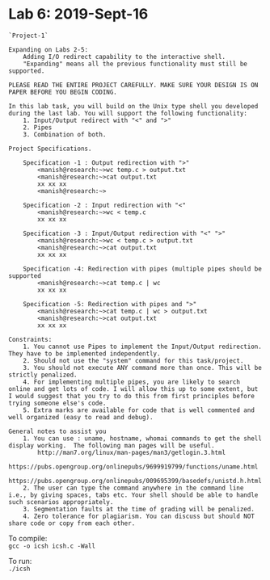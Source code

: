 # Lab 6: 2019-Sept-16
	
	`Project-1`
	
	Expanding on Labs 2-5:
		Adding I/O redirect capability to the interactive shell.
		"Expanding" means all the previous functionality must still be supported.
	
	PLEASE READ THE ENTIRE PROJECT CAREFULLY. MAKE SURE YOUR DESIGN IS ON PAPER BEFORE YOU BEGIN CODING.
	
	In this lab task, you will build on the Unix type shell you developed during the last lab. You will support the following functionality:
		1. Input/Output redirect with "<" and ">"
		2. Pipes
		3. Combination of both.
	
	Project Specifications.
	
		Specification -1 : Output redirection with ">"
			<manish@research:~>wc temp.c > output.txt
			<manish@research:~>cat output.txt
			xx xx xx
			<manish@research:~>
		
		Specification -2 : Input redirection with "<"
			<manish@research:~>wc < temp.c 
			xx xx xx
		
		Specification -3 : Input/Output redirection with "<" ">"
			<manish@research:~>wc < temp.c > output.txt
			<manish@research:~>cat output.txt
			xx xx xx
		
		Specification -4: Redirection with pipes (multiple pipes should be supported
			<manish@research:~>cat temp.c | wc
			xx xx xx
		
		Specification -5: Redirection with pipes and ">"
			<manish@research:~>cat temp.c | wc > output.txt
			<manish@research:~>cat output.txt
			xx xx xx
	
	Constraints:
		1. You cannot use Pipes to implement the Input/Output redirection. They have to be implemented independently.
		2. Should not use the "system" command for this task/project.
		3. You should not execute ANY command more than once. This will be strictly penalized.
		4. For implementing multiple pipes, you are likely to search online and get lots of code. I will allow this up to some extent, but I would suggest that you try to do this from first principles before trying someone else's code.
		5. Extra marks are available for code that is well commented and well organized (easy to read and debug).
	
	General notes to assist you
		1. You can use : uname, hostname, whomai commands to get the shell display working.  The following man pages will be useful.
			http://man7.org/linux/man-pages/man3/getlogin.3.html
			https://pubs.opengroup.org/onlinepubs/9699919799/functions/uname.html
			https://pubs.opengroup.org/onlinepubs/009695399/basedefs/unistd.h.html
		2. The user can type the command anywhere in the command line i.e., by giving spaces, tabs etc. Your shell should be able to handle such scenarios appropriately. 
		3. Segmentation faults at the time of grading will be penalized.
		4. Zero tolerance for plagiarism. You can discuss but should NOT share code or copy from each other.

To compile:<br>
```gcc -o icsh icsh.c -Wall```

To run:<br>
```./icsh```
